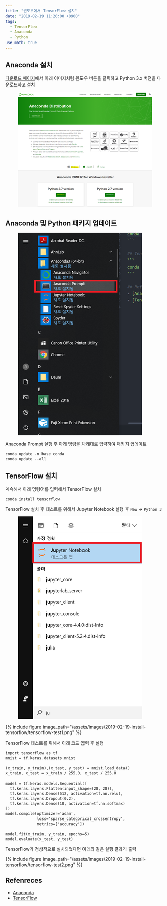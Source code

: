 ```yaml
---
title: "윈도우에서 TensorFlow 설치"
date: "2019-02-19 11:20:00 +0900"
tags:
  - TensorFlow
  - Anaconda
  - Python
use_math: true
---
```


## Anaconda 설치
[다운로드 페이지](https://www.anaconda.com/distribution/)에서 아래 이미지처럼 윈도우 버튼을 클릭하고 Python 3.x 버전을 다운로드하고 설치

<figure>
<img src="/assets/images/2019-02-19-install-tensorflow/anaconda-download.png">
</figure>

## Anaconda 및 Python 패키지 업데이트
<figure>
<img src="/assets/images/2019-02-19-install-tensorflow/anaconda-prompt.png" style="width:392px">
</figure>

Anaconda Prompt 실행 후 아래 명령을 차례대로 입력하여 패키지 업데이트

```
conda update -n base conda
conda update --all
```

## TensorFlow 설치
계속해서 아래 명령어를 입력해서 TensorFlow 설치
```
conda install tensorflow
```

TensorFlow 설치 후 테스트를 위해서 Jupyter Notebook 실행 후 `New` -> `Python 3`

<figure>
<img src="/assets/images/2019-02-19-install-tensorflow/jupyter-notebook.png" style="width:392px">
</figure>

{%
include figure
image_path="/assets/images/2019-02-19-install-tensorflow/tensorflow-test1.png"
%}

TensorFlow 테스트를 위해서 아래 코드 입력 후 실행

```
import tensorflow as tf
mnist = tf.keras.datasets.mnist

(x_train, y_train),(x_test, y_test) = mnist.load_data()
x_train, x_test = x_train / 255.0, x_test / 255.0

model = tf.keras.models.Sequential([
  tf.keras.layers.Flatten(input_shape=(28, 28)),
  tf.keras.layers.Dense(512, activation=tf.nn.relu),
  tf.keras.layers.Dropout(0.2),
  tf.keras.layers.Dense(10, activation=tf.nn.softmax)
])
model.compile(optimizer='adam',
              loss='sparse_categorical_crossentropy',
              metrics=['accuracy'])

model.fit(x_train, y_train, epochs=5)
model.evaluate(x_test, y_test)
```

TensorFlow가 정상적으로 설치되었다면 아래와 같은 실행 결과가 출력

{%
include figure
image_path="/assets/images/2019-02-19-install-tensorflow/tensorflow-test2.png"
%}

## Refenreces
- [Anaconda](https://www.anaconda.com/)
- [TensorFlow](https://www.tensorflow.org/)
